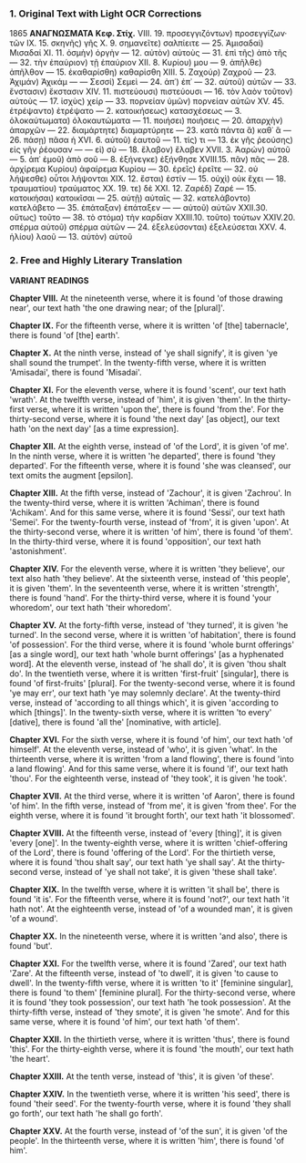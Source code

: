 ### 1. Original Text with Light OCR Corrections

1865
**ΑΝΑΓΝΩΣΜΑΤΑ**
**Κεφ. Στίχ.**
VIII. 19. προσεγγιζόντων) προσεγγίζων· τῶν
IX.   15. σκηνῆς) γῆς
X.     9. σημανεῖτε) σαλπίειτε
—    25. Ἀμισαδαί) Μισαδαί
XI.   11. ὀσμὴν) ὀργὴν
—    12. αὐτὸν) αὐτοὺς
—    31. ἐπὶ τῆς) ἀπὸ τῆς
—    32. τὴν ἐπαύριον) τῇ ἐπαύριον
XII.   8. Κυρίου) μου
—     9. ἀπῆλθε) ἀπῆλθον
—    15. ἐκαθαρίσθη) καθαρίσθη
XIII.  5. Ζαχούρ) Ζαχροῦ
—    23. Ἀχιμάν) Ἀχικάμ
—    —    Σεσσί) Σεμεὶ
—    24. ἀπ᾽) ἐπ᾽
—    32. αὐτοῦ) αὐτῶν
—    33. ἔνστασιν) ἔκστασιν
XIV.  11. πιστεύουσι) πιστεύουσι
—    16. τὸν λαὸν τοῦτον) αὐτοὺς
—    17. ἰσχὺς) χείρ
—    33. πορνείαν ὑμῶν) πορνείαν αὐτῶν
XV.   45. ἐτρέψαντο) ἐτρέψατο
—     2. κατοικήσεως) κατασχέσεως
—     3. ὁλοκαύτωματα) ὁλοκαυτώματα
—    11. ποιήσει) ποιήσεις
—    20. ἀπαρχὴν) ἀπαρχῶν
—    22. διαμάρτητε) διαμαρτύρητε
—    23. κατὰ πάντα ἃ) καθ᾽ ἃ
—    26. πάσῃ) πᾶσα ἡ
XVI.   6. αὐτοῦ) ἑαυτοῦ
—    11. τίς) τι
—    13. ἐκ γῆς ῥεούσης) εἰς γῆν ῥέουσαν
—    —    εἰ) σὺ
—    18. ἔλαβον) ἔλαβεν
XVII.  3. Ἀαρών) αὐτοῦ
—     5. ἀπ᾽ ἐμοῦ) ἀπὸ σοῦ
—     8. ἐξήνεγκε) ἐξήνθησε
XVIII.15. πᾶν) πᾶς
—    28. ἀρχίρεμα Κυρίου) ἀφαίρεμα Κυρίου
—    30. ἐρεῖς) ἐρεῖτε
—    32. οὐ λήψεσθε) οὗτοι λήψονται
XIX.   12. ἔσται) ἐστίν
—    15. οὐχὶ) οὐκ ἔχει
—    18. τραυματίου) τραύματος
XX.    19. τε) δὲ
XXI.   12. Ζαρέδ) Ζαρέ
—    15. κατοικήσαι) κατοικῖσαι
—    25. αὐτῇ) αὐταῖς
—    32. κατελάβοντο) κατελάβετο
—    35. ἐπάταξαν) ἐπάταξεν
—    —    αὐτοῦ) αὐτῶν
XXII.30. οὕτως) τοῦτο
—    38. τὸ στόμα) τὴν καρδίαν
XXIII.10. τοῦτο) τούτων
XXIV.20. σπέρμα αὐτοῦ) σπέρμα αὐτῶν
—    24. ἐξελεύσονται) ἐξελεύσεται
XXV.   4. ἡλίου) λαοῦ
—    13. αὐτὸν) αὐτοῦ

### 2. Free and Highly Literary Translation

**VARIANT READINGS**

**Chapter VIII.**
At the nineteenth verse, where it is found 'of those drawing near', our text hath 'the one drawing near; of the [plural]'.

**Chapter IX.**
For the fifteenth verse, where it is written 'of [the] tabernacle', there is found 'of [the] earth'.

**Chapter X.**
At the ninth verse, instead of 'ye shall signify', it is given 'ye shall sound the trumpet'.
In the twenty-fifth verse, where it is written 'Amisadai', there is found 'Misadai'.

**Chapter XI.**
For the eleventh verse, where it is found 'scent', our text hath 'wrath'.
At the twelfth verse, instead of 'him', it is given 'them'.
In the thirty-first verse, where it is written 'upon the', there is found 'from the'.
For the thirty-second verse, where it is found 'the next day' [as object], our text hath 'on the next day' [as a time expression].

**Chapter XII.**
At the eighth verse, instead of 'of the Lord', it is given 'of me'.
In the ninth verse, where it is written 'he departed', there is found 'they departed'.
For the fifteenth verse, where it is found 'she was cleansed', our text omits the augment [epsilon].

**Chapter XIII.**
At the fifth verse, instead of 'Zachour', it is given 'Zachrou'.
In the twenty-third verse, where it is written 'Achiman', there is found 'Achikam'.
And for this same verse, where it is found 'Sessi', our text hath 'Semei'.
For the twenty-fourth verse, instead of 'from', it is given 'upon'.
At the thirty-second verse, where it is written 'of him', there is found 'of them'.
In the thirty-third verse, where it is found 'opposition', our text hath 'astonishment'.

**Chapter XIV.**
For the eleventh verse, where it is written 'they believe', our text also hath 'they believe'.
At the sixteenth verse, instead of 'this people', it is given 'them'.
In the seventeenth verse, where it is written 'strength', there is found 'hand'.
For the thirty-third verse, where it is found 'your whoredom', our text hath 'their whoredom'.

**Chapter XV.**
At the forty-fifth verse, instead of 'they turned', it is given 'he turned'.
In the second verse, where it is written 'of habitation', there is found 'of possession'.
For the third verse, where it is found 'whole burnt offerings' [as a single word], our text hath 'whole burnt offerings' [as a hyphenated word].
At the eleventh verse, instead of 'he shall do', it is given 'thou shalt do'.
In the twentieth verse, where it is written 'first-fruit' [singular], there is found 'of first-fruits' [plural].
For the twenty-second verse, where it is found 'ye may err', our text hath 'ye may solemnly declare'.
At the twenty-third verse, instead of 'according to all things which', it is given 'according to which [things]'.
In the twenty-sixth verse, where it is written 'to every' [dative], there is found 'all the' [nominative, with article].

**Chapter XVI.**
For the sixth verse, where it is found 'of him', our text hath 'of himself'.
At the eleventh verse, instead of 'who', it is given 'what'.
In the thirteenth verse, where it is written 'from a land flowing', there is found 'into a land flowing'.
And for this same verse, where it is found 'if', our text hath 'thou'.
For the eighteenth verse, instead of 'they took', it is given 'he took'.

**Chapter XVII.**
At the third verse, where it is written 'of Aaron', there is found 'of him'.
In the fifth verse, instead of 'from me', it is given 'from thee'.
For the eighth verse, where it is found 'it brought forth', our text hath 'it blossomed'.

**Chapter XVIII.**
At the fifteenth verse, instead of 'every [thing]', it is given 'every [one]'.
In the twenty-eighth verse, where it is written 'chief-offering of the Lord', there is found 'offering of the Lord'.
For the thirtieth verse, where it is found 'thou shalt say', our text hath 'ye shall say'.
At the thirty-second verse, instead of 'ye shall not take', it is given 'these shall take'.

**Chapter XIX.**
In the twelfth verse, where it is written 'it shall be', there is found 'it is'.
For the fifteenth verse, where it is found 'not?', our text hath 'it hath not'.
At the eighteenth verse, instead of 'of a wounded man', it is given 'of a wound'.

**Chapter XX.**
In the nineteenth verse, where it is written 'and also', there is found 'but'.

**Chapter XXI.**
For the twelfth verse, where it is found 'Zared', our text hath 'Zare'.
At the fifteenth verse, instead of 'to dwell', it is given 'to cause to dwell'.
In the twenty-fifth verse, where it is written 'to it' [feminine singular], there is found 'to them' [feminine plural].
For the thirty-second verse, where it is found 'they took possession', our text hath 'he took possession'.
At the thirty-fifth verse, instead of 'they smote', it is given 'he smote'.
And for this same verse, where it is found 'of him', our text hath 'of them'.

**Chapter XXII.**
In the thirtieth verse, where it is written 'thus', there is found 'this'.
For the thirty-eighth verse, where it is found 'the mouth', our text hath 'the heart'.

**Chapter XXIII.**
At the tenth verse, instead of 'this', it is given 'of these'.

**Chapter XXIV.**
In the twentieth verse, where it is written 'his seed', there is found 'their seed'.
For the twenty-fourth verse, where it is found 'they shall go forth', our text hath 'he shall go forth'.

**Chapter XXV.**
At the fourth verse, instead of 'of the sun', it is given 'of the people'.
In the thirteenth verse, where it is written 'him', there is found 'of him'.